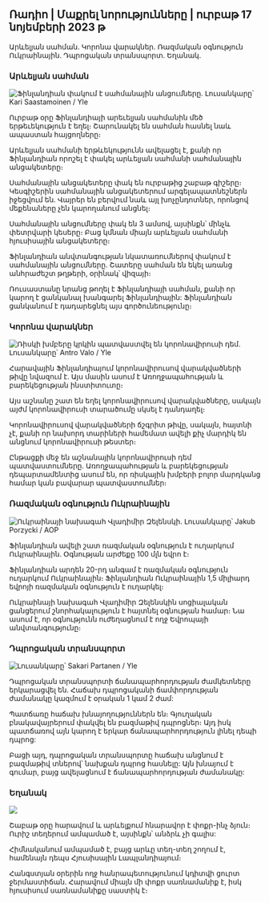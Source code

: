 ## Ռադիո \| Մաքրել նորությունները \| ուրբաթ 17 նոյեմբերի 2023 թ

Արևելյան սահման. Կորոնա վարակներ. Ռազմական օգնություն Ուկրաինային. Դպրոցական տրանսպորտ. Եղանակ.

### Արևելյան սահման

![Ֆինլանդիան փակում է սահմանային անցումները. Լուսանկարը՝ Kari Saastamoinen / Yle](https://images.cdn.yle.fi/image/upload/c_crop,h_2908,w_5178,x_0,y_0/ar_1.7777777777777777,c_fill,g_50,h_10,h_17q_auto:eco/f_auto/fl_lossy/v1699908616/39-1200025655285565477b)

Ուրբաթ օրը Ֆինլանդիայի արեւելյան սահմանին մեծ երթեւեկություն է եղել։ Շարունակել են սահման հասնել նաև ապաստան հայցողները։

Արևելյան սահմանի երթևեկությունն ավելացել է, քանի որ Ֆինլանդիան որոշել է փակել արևելյան սահմանի սահմանային անցակետերը։

Սահմանային անցակետերը փակ են ուրբաթից շաբաթ գիշերը։ Կեսգիշերին սահմանային անցակետերում արգելապատնեշներն իջեցվում են. Վայրեր են բերվում նաև այլ խոչընդոտներ, որոնցով մեքենաները չեն կարողանում անցնել։

Սահմանային անցումները փակ են 3 ամսով, այսինքն՝ մինչև փետրվարի կեսերը։ Բաց կմնան միայն արևելյան սահմանի հյուսիսային անցակետերը։

Ֆինլանդիան անվտանգության նկատառումներով փակում է սահմանային անցումները. Շատերը սահման են եկել առանց անհրաժեշտ թղթերի, օրինակ՝ վիզայի։

Ռուսաստանը նրանց թողել է Ֆինլանդիայի սահման, քանի որ կարող է ցանկանալ խանգարել Ֆինլանդիային: Ֆինլանդիան ցանկանում է դադարեցնել այս գործունեությունը։

### Կորոնա վարակներ

![Ռիսկի խմբերը կրկին պատվաստվել են կորոնավիրուսի դեմ. Լուսանկարը՝ Antro Valo / Yle](https://images.cdn.yle.fi/image/upload/c_crop,h_3247,w_5773,x_0,y_601/ar_1.7777777777777777,c_fill,g_faces,h_1105,h_1100q_auto:eco/f_auto/fl_lossy/v1699867130/39-11997076551e51acfff3)

Հարավային Ֆինլանդիայում կորոնավիրուսով վարակվածների թիվը նվազում է. Այս մասին ասում է Առողջապահության և բարեկեցության ինստիտուտը։

Այս աշնանը շատ են եղել կորոնավիրուսով վարակվածները, սակայն այժմ կորոնավիրուսի տարածումը սկսել է դանդաղել։

Կորոնավիրուսով վարակվածների ճշգրիտ թիվը, սակայն, հայտնի չէ, քանի որ նախորդ տարիների համեմատ ավելի քիչ մարդիկ են անցնում կորոնավիրուսի թեստեր։

Ընթացքի մեջ են աշնանային կորոնավիրուսի դեմ պատվաստումները. Առողջապահության և բարեկեցության դեպարտամենտից ասում են, որ ռիսկային խմբերի բոլոր մարդկանց համար կան բավարար պատվաստումներ։

### Ռազմական օգնություն Ուկրաինային

![Ուկրաինայի նախագահ Վլադիմիր Զելենսկի. Լուսանկարը՝ Jakub Porzycki / AOP](https://images.cdn.yle.fi/image/upload/c_crop,h_1393,w_2477,x_0,y_0/ar_1.7777777777777777,c_fill,g_faces,h_120,h_120q_auto:eco/f_auto/fl_lossy/v1696579988/39-1182210651fc13097ccb)

Ֆինլանդիան ավելի շատ ռազմական օգնություն է ուղարկում Ուկրաինային. Օգնության արժեքը 100 մլն եվրո է։

Ֆինլանդիան արդեն 20-րդ անգամ է ռազմական օգնություն ուղարկում Ուկրաինային։ Ֆինլանդիան Ուկրաինային 1,5 միլիարդ եվրոյի ռազմական օգնություն է ուղարկել։

Ուկրաինայի նախագահ Վլադիմիր Զելենսկին սոցիալական ցանցերում շնորհակալություն է հայտնել օգնության համար։ Նա ասում է, որ օգնությունն ուժեղացնում է ողջ Եվրոպայի անվտանգությունը։

### Դպրոցական տրանսպորտ

![ Լուսանկարը՝ Sakari Partanen / Yle](https://images.cdn.yle.fi/image/upload/c_crop,h_1494,w_2655,x_0,y_0/ar_1.777777777777777,c_fill,g_5,w_20,h_1.0/q_auto:eco/f_auto/fl_lossy/v1677057284/39-107608063f5dc988d5c3)

Դպրոցական տրանսպորտի ճանապարհորդության ժամկետները երկարացվել են. Հաճախ դպրոցականի ճամփորդության ժամանակը կազմում է օրական 1 կամ 2 ժամ:

Պատճառը հաճախ խնայողություններն են։ Գյուղական բնակավայրերում փակվել են բազմաթիվ դպրոցներ։ Այդ իսկ պատճառով այն կարող է երկար ճանապարհորդություն լինել դեպի դպրոց:

Բացի այդ, դպրոցական տրանսպորտը հաճախ անցնում է բազմաթիվ տներով՝ նախքան դպրոց հասնելը: Այն խնայում է գումար, բայց ավելացնում է ճանապարհորդության ժամանակը:

### Եղանակ

![](https://images.cdn.yle.fi/image/upload/c_crop,h_1080,w_1919,x_0,y_0/ar_1.777777777777777,c_fill,g_faces,h_675,w_121200df_auto/fl_lossy/v1700238427/39-120255565579437e32dc)

Շաբաթ օրը հարավում և արևելքում հնարավոր է փոքր-ինչ ձյուն։ Ուրիշ տեղերում ամպամած է, այսինքն՝ անձրև չի գալիս:

Հիմնականում ամպամած է, բայց արևը տեղ-տեղ շողում է, համենայն դեպս Հյուսիսային Լապլանդիայում։

Հանգստյան օրերին ողջ հանրապետությունում կդիտվի ցուրտ ջերմաստիճան. Հարավում միայն մի փոքր սառնամանիք է, իսկ հյուսիսում սառնամանիքը սաստիկ է։